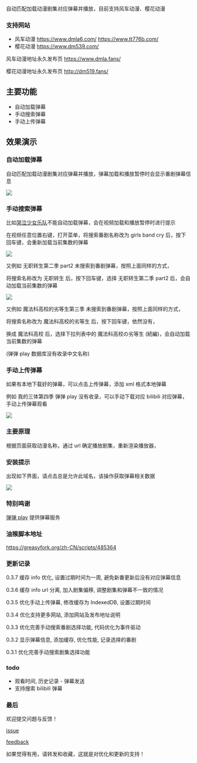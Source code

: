  自动匹配加载动漫剧集对应弹幕并播放，目前支持风车动漫、樱花动漫  
  
### 支持网站  
- 风车动漫 https://www.dmla6.com/ https://www.tt776b.com/  
- 樱花动漫 https://www.dm539.com/  
  
风车动漫地址永久发布页 https://www.dmla.fans/  
  
樱花动漫地址永久发布页 http://dm519.fans/  
  
## 主要功能  
  
- 自动加载弹幕  
- 手动搜索弹幕  
- 手动上传弹幕  
  
## 效果演示  
  
### 自动加载弹幕  
  
自动匹配加载动漫剧集对应弹幕并播放，弹幕加载和播放暂停时会显示番剧弹幕信息  
  
![](https://raw.githubusercontent.com/LesslsMore/anime-danmu-play/master/doc/img1.png)  
  
### 手动搜索弹幕  
  
比如[哭泣少女乐队](https://www.dmla5.com/play/8703-1-7.html)不能自动加载弹幕，会在视频加载和播放暂停时进行提示  
  
在视频任意位置右键，打开菜单，将搜索番剧名称改为 girls band cry 后，按下回车键，会重新加载当前集数的弹幕  
  
![](https://raw.githubusercontent.com/LesslsMore/anime-danmu-play/master/doc/img3.png)  
  
又例如 无职转生第二季 part2 未搜索到番剧弹幕，按照上面同样的方式，  
  
将搜索名称改为 无职转生 后，按下回车键，选择 无职转生第二季 part2 后，会自动加载当前集数的弹幕  
  
![](https://raw.githubusercontent.com/LesslsMore/anime-danmu-play/master/doc/img5.png)  
  
又例如 魔法科高校的劣等生第三季 未搜索到番剧弹幕，按照上面同样的方式，  
  
将搜索名称改为 魔法科高校的劣等生 后，按下回车键，依然没有，  
  
换成 魔法科高校 后，选择下拉列表中的 魔法科高校の劣等生 (続編)，会自动加载当前集数的弹幕  
  
(弹弹 play 数据库没有收录中文名称)  
  
### 手动上传弹幕  
  
如果有本地下载好的弹幕，可以点击上传弹幕，添加 xml 格式本地弹幕  
  
例如 我的三体第四季 弹弹 play 没有收录，可以手动下载对应 bilibili 对应弹幕，手动上传弹幕观看  
  
![](https://raw.githubusercontent.com/LesslsMore/anime-danmu-play/master/doc/img6.png)  
  
### 主要原理  
  
根据页面获取动漫名称，通过 url 确定播放剧集，重新渲染播放器，  
  
### 安装提示  
  
出现如下界面，请点击总是允许此域名，该操作获取弹幕相关数据  
  
![](https://raw.githubusercontent.com/LesslsMore/anime-danmu-play/master/doc/img4.png)  
  
### 特别鸣谢  
  
[弹弹 play](https://www.dandanplay.com/) 提供弹幕服务  
  
### 油猴脚本地址  
  
https://greasyfork.org/zh-CN/scripts/485364  
  
### 更新记录  
  
0.3.7 缓存 info 优化, 设置过期时间为一周, 避免新番更新后没有对应弹幕信息  
  
0.3.6 缓存 info url 分离, 加入剧集偏移, 调整剧集和弹幕不一致的情况  
  
0.3.5 优化手动上传弹幕, 修改缓存为 IndexedDB, 设置过期时间  
  
0.3.4 优化支持更多网站, 添加网站及发布地址说明  
  
0.3.3 优化完善手动搜索番剧选择功能, 代码优化为事件驱动  
  
0.3.2 显示弹幕信息, 添加缓存, 优化性能, 记录选择的番剧  
  
0.3.1 优化完善手动搜索剧集选择功能  
  
### todo  
- 观看时间, 历史记录 - 弹幕发送  
- 支持搜索 bilibili 弹幕  
  
### 最后  
  
欢迎提交问题与反馈！  
  
[issue](https://github.com/LesslsMore/anime-danmu-play/issues)  
  
[feedback](https://greasyfork.org/zh-CN/scripts/485364/feedback)  
  
如果觉得有用，请转发和收藏，这就是对优化和更新的支持！